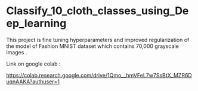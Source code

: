 # Classify_10_cloth_classes_using_Deep_learning
This project is fine tuning hyperparameters and improved regularization of the model of Fashion MNIST dataset which contains 70,000 grayscale images .


Link on google colab :

https://colab.research.google.com/drive/1Qmo__hmVFeL7w7SsBtX_MZR6DuqnAAKA?authuser=1
